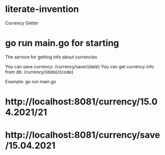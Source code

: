 # literate-invention
Currency Getter

# go run main.go for starting
The service for getting info about currencies


You can save currency: /currency/save/{date} 
You can get currency info from db: /currency/{date}/{code}


Example:
go run main.go
# http://localhost:8081/currency/15.04.2021/21
# http://localhost:8081/currency/save/15.04.2021
